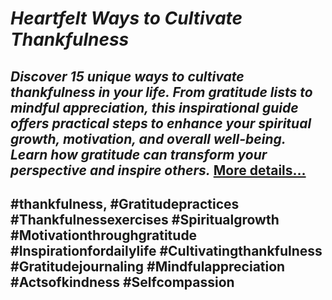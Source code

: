 # *Heartfelt Ways to Cultivate Thankfulness*
## *Discover 15 unique ways to cultivate thankfulness in your life. From gratitude lists to mindful appreciation, this inspirational guide offers practical steps to enhance your spiritual growth, motivation, and overall well-being. Learn how gratitude can transform your perspective and inspire others.* [More details…](https://spiritualkhazaana.com/web-stories/heartfelt-ways-to-cultivate-thankfulness/)
## #thankfulness, #Gratitudepractices #Thankfulnessexercises #Spiritualgrowth #Motivationthroughgratitude #Inspirationfordailylife #Cultivatingthankfulness #Gratitudejournaling #Mindfulappreciation #Actsofkindness #Selfcompassion 
